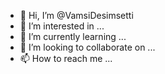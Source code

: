 - 👋 Hi, I’m @VamsiDesimsetti
- 👀 I’m interested in ...
- 🌱 I’m currently learning ...
- 💞️ I’m looking to collaborate on ...
- 📫 How to reach me ...

<!---
VamsiDesimsetti/VamsiDesimsetti is a ✨ special ✨ repository because its `README.md` (this file) appears on your GitHub profile.
You can click the Preview link to take a look at your changes.
--->
